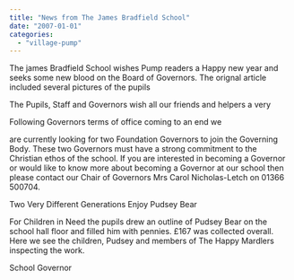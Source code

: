 ```yaml
---
title: "News from The James Bradfield School"
date: "2007-01-01"
categories: 
  - "village-pump"
---
```


The james Bradfield School wishes Pump readers a Happy new year and seeks some new blood on the Board of Governors. The orignal article included several pictures of the pupils

The Pupils, Staff and Governors wish all our friends and helpers a very

Following Governors terms of office coming to an end we

are currently looking for two Foundation Governors to join the Governing Body. These two Governors must have a strong commitment to the Christian ethos of the school. If you are interested in becoming a Governor or would like to know more about becoming a Governor at our school then please contact our Chair of Governors Mrs Carol Nicholas-Letch on 01366 500704.

Two Very Different Generations Enjoy Pudsey Bear

For Children in Need the pupils drew an outline of Pudsey Bear on the school hall floor and filled him with pennies. £167 was collected overall. Here we see the children, Pudsey and members of The Happy Mardlers inspecting the work.

School Governor
